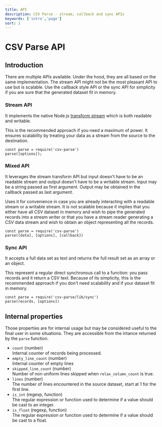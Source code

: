 ```yaml
---
title: API
description: CSV Parse - stream, callback and sync APIs
keywords: ['intro','page']
sort: 2
---
```


# CSV Parse API

## Introduction

There are multiple APIs available. Under the hood, they are all based on the same implementation. The stream API might not be the most pleasant API to use but is scalable. Use the callback style API or the sync API for simplicity if you are sure that the generated dataset fit in memory.

### Stream API

It implements the native Node.js [transform stream](http://nodejs.org/api/stream.html#stream_class_stream_transform) which is both readable and writable.

This is the recommended approach if you need a maximum of power. It ensures scalability by treating your data as a stream from the source to the destination.

```
const parse = require('csv-parse')
parse([options]);
```

### Mixed API

It leverages the stream transform API but input doesn't have to be an readable
stream and output doesn't have to be a writable stream. Input may be a string
passed as first argument. Output may be obtained in the callback passed as last
argument.

Uses it for convenience in case you are already interacting with a readable
stream or a writable stream. It is not scalable because it implies that you
either have all CSV dataset in memory and wish to pipe the generated
records into a stream writer or that you have a stream reader generating a CSV
data stream and wish to obtain an object representing all the records.

```
const parse = require('csv-parse')
parse([data], [options], [callback])
```

### Sync API

It accepts a full data set as text and returns the full result set as an array
or an object.

This represent a regular direct synchronous call to a function: you pass records
and it return a CSV text. Because of its simplicity, this is the recommended
approach if you don't need scalability and if your dataset fit in memory.

```
const parse = require('csv-parse/lib/sync')
parse(records, [options])
```

## Internal properties

Those properties are for internal usage but may be considered useful to the
final user in some situations. They are accessible from the intance returned by
the `parse` function.

* `count` (number)   
  Internal counter of records being processed.
* `empty_line_count` (number)   
  Internal counter of empty lines
* `skipped_line_count` (number)   
  Number of non uniform lines skipped when `relax_column_count` is true.
* `lines` (number)   
  The number of lines encountered in the source dataset, start at 1 for the
  first line.
* `is_int` (regexp, function)   
  The regular expression or function used to determine if a value should be
  cast to an integer.
* `is_float` (regexp, function)   
  The regular expression or function used to determine if a value should be
  cast to a float.
